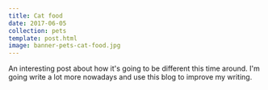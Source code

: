 ```yaml
---
title: Cat food
date: 2017-06-05
collection: pets
template: post.html
image: banner-pets-cat-food.jpg
---
```


An interesting post about how it's going to be different this time around. I'm going write a lot more nowadays and use this blog to improve my writing.
